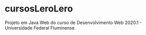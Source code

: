 # cursosLeroLero
Projeto em Java Web do curso de Desenvolvimento Web 2020.1 - Universidade Federal Fluminense.
